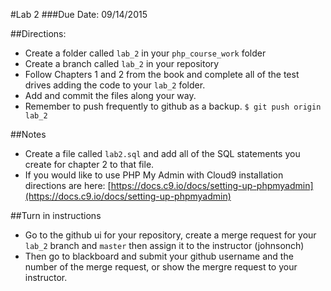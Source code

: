 #Lab 2
###Due Date: 09/14/2015

##Directions:
* Create a folder called ```lab_2``` in your ```php_course_work``` folder 
* Create a branch called ```lab_2``` in your repository 
* Follow Chapters 1 and 2 from the book and complete all of the test drives 
adding the code to your ```lab_2``` folder.
* Add and commit the files along your way. 
* Remember to push frequently to github as a backup.
```$ git push origin lab_2```

##Notes
* Create a file called ```lab2.sql``` and add all of the SQL statements you create for
  chapter 2 to that file.
* If you would like to use PHP My Admin with Cloud9 installation directions are here:
  [https://docs.c9.io/docs/setting-up-phpmyadmin](https://docs.c9.io/docs/setting-up-phpmyadmin)

##Turn in instructions
* Go to the github ui for your repository, create a merge request for your 
```lab_2``` branch and ```master``` then assign it to the instructor (johnsonch) 
* Then go to blackboard and submit your github username and the number of the 
merge request, or show the mergre request to your instructor.
